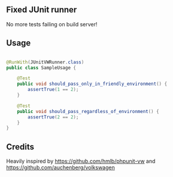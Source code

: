 ## Fixed JUnit runner

No more tests failing on build server! 

## Usage
```java

@RunWith(JUnitVWRunner.class)
public class SampleUsage {

    @Test
    public void should_pass_only_in_friendly_environment() {
        assertTrue(1 == 2);
    }

    @Test
    public void should_pass_regardless_of_environment() {
        assertTrue(2 == 2);
    }
}
```

## Credits
Heavily inspired by https://github.com/hmlb/phpunit-vw and https://github.com/auchenberg/volkswagen
